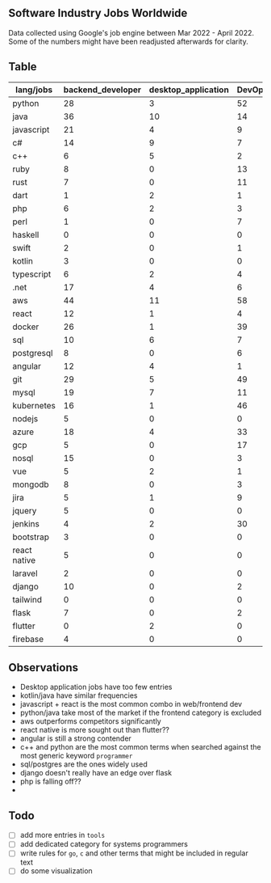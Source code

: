 ## Software Industry Jobs Worldwide
Data collected using Google's job engine between Mar 2022 - April 2022.
Some of the numbers might have been readjusted afterwards for clarity.

## Table
|lang/jobs|backend_developer|desktop_application|DevOps|frontend_developer|mobile_app_developer|programmer|software_developer|software_engineer|web_developer|
|---|---|---|---|---|---|---|---|---|---|
|python|28|3|52|5|5|24|27|36|11|
|java|36|10|14|0|27|12|23|22|3|
|javascript|21|4|9|71|14|17|33|33|63|
|c#|14|9|7|1|7|19|25|17|7|
|c++|6|5|2|1|4|25|10|22|3|
|ruby|8|0|13|5|2|1|9|13|7|
|rust|7|0|11|10|6|7|15|16|5|
|dart|1|2|1|2|5|0|0|0|0|
|php|6|2|3|7|3|4|4|2|33|
|perl|1|0|7|1|0|8|3|3|6|
|haskell|0|0|0|0|0|0|1|1|0|
|swift|2|0|1|0|32|1|4|1|0|
|kotlin|3|0|0|1|24|1|4|3|0|
|typescript|6|2|4|23|1|1|6|13|5|
|.net|17|4|6|8|3|10|24|11|12|
|aws|44|11|58|13|5|8|38|43|17|
|react|12|1|4|54|9|2|19|23|26|
|docker|26|1|39|5|0|3|17|23|7|
|sql|10|6|7|2|4|25|23|11|4|
|postgresql|8|0|6|1|2|2|9|4|8|
|angular|12|4|1|35|5|3|15|17|18|
|git|29|5|49|40|32|18|33|34|44|
|mysql|19|7|11|3|4|3|14|12|23|
|kubernetes|16|1|46|3|0|2|13|21|4|
|nodejs|5|0|0|6|1|0|5|4|2|
|azure|18|4|33|6|2|4|12|18|5|
|gcp|5|0|17|0|3|5|5|10|2|
|nosql|15|0|3|2|1|1|7|12|4|
|vue|5|2|1|19|0|0|6|8|12|
|mongodb|8|0|3|2|0|1|4|4|4|
|jira|5|1|9|4|5|1|6|8|3|
|jquery|5|0|0|16|3|4|6|3|21|
|jenkins|4|2|30|5|3|3|5|11|5|
|bootstrap|3|0|0|10|1|0|4|2|8|
|react native|5|0|0|8|14|0|1|2|1|
|laravel|2|0|0|3|0|0|2|0|11|
|django|10|0|2|1|1|1|2|1|3|
|tailwind|0|0|0|1|0|0|2|1|1|
|flask|7|0|2|0|0|0|1|0|1|
|flutter|0|2|0|3|10|0|1|0|0|
|firebase|4|0|0|0|4|0|1|0|2|

## Observations
- Desktop application jobs have too few entries
- kotlin/java have similar frequencies
- javascript + react is the most common combo in web/frontend dev
- python/java take most of the market if the frontend category is excluded
- aws outperforms competitors significantly
- react native is more sought out than flutter??
- angular is still a strong contender
- c++ and python are the most common terms when searched against the most generic keyword `programmer`
- sql/postgres are the ones widely used
- django doesn't really have an edge over flask
- php is falling off??
- 

## Todo
- [ ] add more entries in `tools`
- [ ] add dedicated category for systems programmers
- [ ] write rules for `go`, `c` and other terms that might be included in regular text
- [ ] do some visualization
